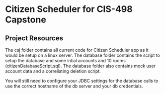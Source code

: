 # Citizen Scheduler for CIS-498 Capstone

## Project Resources

The csj folder contains all current code for Citizen Scheduler app as it would be setup on a linux server.
The database folder contains the script to setup the database and some intial accounts and 10 rooms (citizenDatabaseScript.sql). The database folder also contains mock user account data and a correllating deletion script. 

You will still need to configure your JDBC settings for the database calls to use the correct hostname of the db server and your db credentials.


